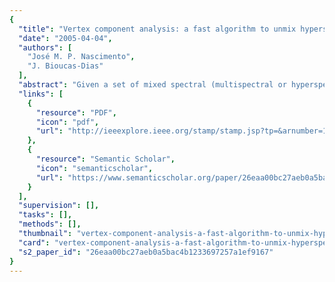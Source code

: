 ```yaml
---
{
  "title": "Vertex component analysis: a fast algorithm to unmix hyperspectral data",
  "date": "2005-04-04",
  "authors": [
    "José M. P. Nascimento",
    "J. Bioucas-Dias"
  ],
  "abstract": "Given a set of mixed spectral (multispectral or hyperspectral) vectors, linear spectral mixture analysis, or linear unmixing, aims at estimating the number of reference substances, also called endmembers, their spectral signatures, and their abundance fractions. This paper presents a new method for unsupervised endmember extraction from hyperspectral data, termed vertex component analysis (VCA). The algorithm exploits two facts: (1) the endmembers are the vertices of a simplex and (2) the affine transformation of a simplex is also a simplex. In a series of experiments using simulated and real data, the VCA algorithm competes with state-of-the-art methods, with a computational complexity between one and two orders of magnitude lower than the best available method.",
  "links": [
    {
      "resource": "PDF",
      "icon": "pdf",
      "url": "http://ieeexplore.ieee.org/stamp/stamp.jsp?tp=&arnumber=1411995"
    },
    {
      "resource": "Semantic Scholar",
      "icon": "semanticscholar",
      "url": "https://www.semanticscholar.org/paper/26eaa00bc27aeb0a5bac4b1233697257a1ef9167"
    }
  ],
  "supervision": [],
  "tasks": [],
  "methods": [],
  "thumbnail": "vertex-component-analysis-a-fast-algorithm-to-unmix-hyperspectral-data-thumb.jpg",
  "card": "vertex-component-analysis-a-fast-algorithm-to-unmix-hyperspectral-data-card.jpg",
  "s2_paper_id": "26eaa00bc27aeb0a5bac4b1233697257a1ef9167"
}
---
```


